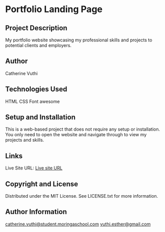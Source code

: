# Portfolio Landing Page
## Project Description
My portfolio website showcasing my professional skills and projects to potential clients and employers.
## Author
Catherine Vuthi
## Technologies Used
HTML
CSS
Font awesome 
## Setup and Installation
This is a web-based project that does not require any setup or installation. You only need to open the website and navigate through to view my projects and skills. 

## Links
Live Site URL: [Live site URL](https://esthercate.github.io/Stats-preview-card/)

## Copyright and License
Distributed under the MIT License. See LICENSE.txt for more information.

## Author Information
catherine.vuthi@student.moringaschool.com
vuthi.esther@gmail.com